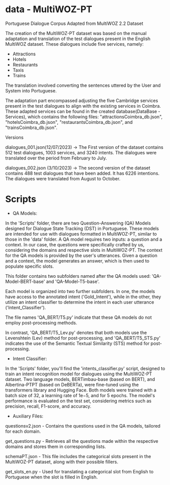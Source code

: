 # data - MultiWOZ-PT

Portuguese Dialogue Corpus Adapted from MultiWOZ 2.2 Dataset 

The creation of the MultiWOZ-PT dataset was based on the manual adaptation and translation of the test dialogues present in the English MultiWOZ dataset. These dialogues include five services, namely:
+ Attractions
+ Hotels
+ Restaurants
+ Taxis
+ Trains
  
The translation involved converting the sentences uttered by the User and System into Portuguese. 

The adaptation part encompassed adjusting the five Cambridge services present in the test dialogues to align with the existing services in Coimbra. These adapted services can be found in the created database(DataBase - Services), which contains the following files: "attractionsCoimbra_db.json", "hotelsCoimbra_db.json", "restaurantsCoimbra_db.json", and "trainsCoimbra_db.json".

Versions

dialogues_001.json(12/07/2023) -> The First version of the dataset contains 512 test dialogues, 1003 services, and 3240 intents. The dialogues were translated over the period from February to July.

dialogues_002.json (3/10/2023) -> The second version of the dataset contains 488 test dialogues that have been added. It has 6226 intentions. The dialogues were translated from August to October.

# Scripts

+ QA Models:

In the 'Scripts' folder, there are two Question-Answering (QA) Models designed for Dialogue State Tracking (DST) in Portuguese. These models are intended for use with dialogues formatted in MultiWOZ-PT, similar to those in the 'data' folder. A QA model requires two inputs: a question and a context. In our case, the questions were specifically crafted by us, considering the domains and respective slots in MultiWOZ-PT. The context for the QA models is provided by the user's utterances. Given a question and a context, the model generates an answer, which is then used to populate specific slots.

This folder contains two subfolders named after the QA models used: 'QA-Model-BERT-base' and 'QA-Model-T5-base'.

Each model is organized into two further subfolders. In one, the models have access to the annotated intent ('Gold_Intent'), while in the other, they utilize an intent classifier to determine the intent in each user utterance ('Intent_Classifier').

The file names 'QA_BERT/T5.py' indicate that these QA models do not employ post-processing methods. 

In contrast, 'QA_BERT/T5_Lev.py' denotes that both models use the Levenshtein (Lev) method for post-processing, and 'QA_BERT/T5_STS.py' indicates the use of the Semantic Textual Similarity (STS) method for post-processing.

+ Intent Classifier:

In the 'Scripts' folder, you'll find the 'intents_classifier.py' script, designed to train an intent recognition model for dialogues using the MultiWOZ-PT dataset. Two language models, BERTimbau-base (based on BERT), and Albertina-PTPT (based on DeBERTa), were fine-tuned using the transformers library and Hugging Face. Both models were trained with a batch size of 32, a learning rate of 1e−5, and for 5 epochs. The model's performance is evaluated on the test set, considering metrics such as precision, recall, F1-score, and accuracy.

+ Auxiliary Files:

questionsv2.json - Contains the questions used in the QA models, tailored for each domain.

get_questions.py - Retrieves all the questions made within the respective domains and stores them in corresponding lists.

schemaPT.json - This file includes the categorical slots present in the MultiWOZ-PT dataset, along with their possible fillers.

get_slots_en.py - Used for translating a categorical slot from English to Portuguese when the slot is filled in English.


